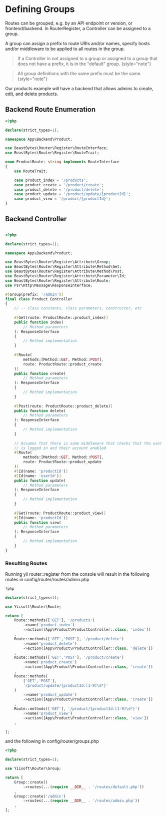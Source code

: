 # Defining Groups

Routes can be grouped, e.g. by an API endpoint or version, or frontend/backend. In RouterRegister, a Controller can be
assigned to a group.

A group can assign a prefix to route URIs and/or names, specify hosts and/or middleware
to be applied to all routes in the group.

> If a Controller in not assigned to a group or assigned to a group that does not have a prefix,
> it is in the "default" group.
{style="note"}

> All group definitions with the same prefix must be the same.
{style="note"}

Our products example will have a backend that allows admins to create, edit, and delete products.

## Backend Route Enumeration

```php
<?php

declare(strict_types=1);

namespace App\Backend\Product;

use BeastBytes\Router\Register\RouteInterface;
use BeastBytes\Router\Register\RouteTrait;

enum ProductRoute: string implements RouteInterface
{
    use RouteTrait;

    case product_index = '/products';
    case product_create = '/product/create';
    case product_delete = '/product/delete';
    case product_update = '/product/update/{productId}';
    case product_view = '/product/{productId}';
}
```

## Backend Controller
```php

<?php

declare(strict_types=1);

namespace App\Backend\Product;

use BeastBytes\Router\Register\Attribute\Group;
use BeastBytes\Router\Register\Attribute\Method\Get;
use BeastBytes\Router\Register\Attribute\Method\Post;
use BeastBytes\Router\Register\Attribute\Parameter\Id;
use BeastBytes\Router\Register\Attribute\Route;
use Psr\Http\Message\ResponseInterface;

#[Group(prefix: '/admin')]
final class Product Controller
{
    // -- class constants, class parameters, constructor, etc
    
    #[Get(route: ProductRoute::product_index)]
    public function index(
        // Method parameters
    ): ResponseInterface
    {
        // Method implementation
    }
    
    #[Route(
        methods:[Method::GET, Method::POST], 
        route: ProductRoute::product_create
    )]
    public function create(
        // Method parameters
    ): ResponseInterface
    {
        // Method implementation
    }
    
    #[Post(route: ProductRoute::product_delete)]
    public function delete(
        // Method parameters
    ): ResponseInterface
    {
        // Method implementation
    }
    
    // Assumes that there is some middleware that checks that the user
    // is logged in and their account enabled
    #[Route(
        methods:[Method::GET, Method::POST], 
        route: ProductRoute::product_update
    )]
    #[Id(name: 'productId')]
    #[Id(name: 'userId')]
    public function update(
        // Method parameters
    ): ResponseInterface
    {
        // Method implementation
    }
    
    #[Get(route: ProductRoute::product_view)]
    #[Id(name: 'productId')]
    public function view(
        // Method parameters
    ): ResponseInterface
    {
        // Method implementation
    }
}

```

### Resulting Routes

Running yii router::register from the console will result in the following routes in config/router/routes/admin.php

```php
?php

declare(strict_types=1);

use Yiisoft\Router\Route;

return [
    Route::methods(['GET'], '/products')
        ->name('product_index')
        ->action([App\Product\ProductController::class, 'index'])
    ,
    Route::methods(['GET','POST'], '/product/delete')
        ->name('product_delete')
        ->action([App\Product\ProductController::class, 'delete'])
    ,
    Route::methods(['GET','POST'], '/product/create')
        ->name('product_create')
        ->action([App\Product\ProductController::class, 'create'])
    ,
    Route::methods(
        ['GET','POST'],
        '/product/update/{productId:[1-9]\d*}'
    )
        ->name('product_update')
        ->action([App\Product\ProductController::class, 'create'])
    ,
    Route::methods(['GET'], '/product/{productId:[1-9]\d*}')
        ->name('product_view')
        ->action([App\Product\ProductController::class, 'view'])
    ,

];
```

and the following in config/router/groups.php

```php
<?php

declare(strict_types=1);

use Yiisoft\Router\Group;

return [
    Group::create()
        ->routes(...(require __DIR__ . '/routes/default.php'))
    ,
    Group::create('/admin')
        ->routes(...(require __DIR__ . '/routes/admin.php'))
    ,
];
```